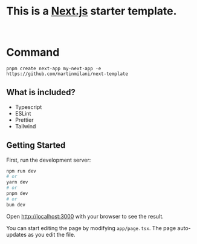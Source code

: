 # This is a [Next.js](https://nextjs.org/) starter template.

<br/>

# Command
```
pnpm create next-app my-next-app -e  https://github.com/martinmilani/next-template
```

## What is included?
- Typescript
- ESLint
- Prettier
- Tailwind
## Getting Started

First, run the development server:

```bash
npm run dev
# or
yarn dev
# or
pnpm dev
# or
bun dev
```

Open [http://localhost:3000](http://localhost:3000) with your browser to see the result.

You can start editing the page by modifying `app/page.tsx`. The page auto-updates as you edit the file.

